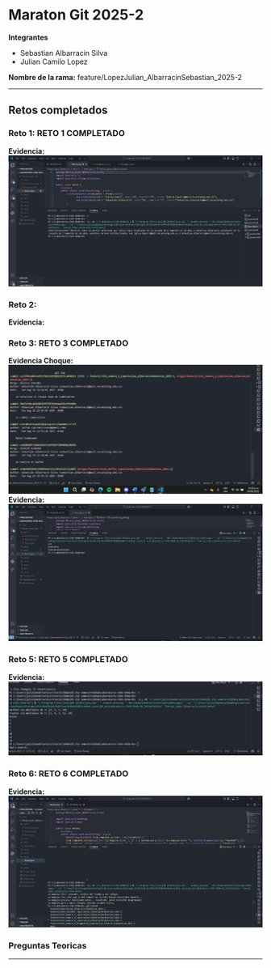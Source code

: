 # Maraton Git 2025-2

**Integrantes**
- Sebastian Albarracin Silva
- Julian Camilo Lopez

**Nombre de la rama:** feature/LopezJulian_AlbarracinSebastian_2025-2 

---

## Retos completados


### Reto 1: RETO 1 COMPLETADO
**Evidencia:** 
![alt text](image.png)


### Reto 2: 
**Evidencia:** 

### Reto 3: RETO 3 COMPLETADO 
**Evidencia Choque:** 
![alt text](image-2.png)
**Evidencia:** 
![alt text](image-1.png)

### Reto 5: RETO 5 COMPLETADO 
**Evidencia:** 
![alt text](image-4.png)


### Reto 6: RETO 6 COMPLETADO 

**Evidencia:** 
![alt text](image-3.png)


### Preguntas Teoricas

---

